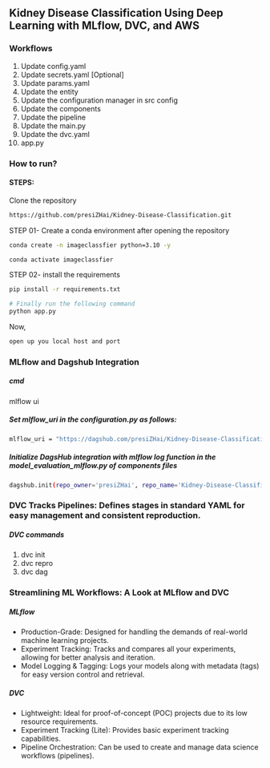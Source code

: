 ## Kidney Disease Classification Using Deep Learning with MLflow, DVC, and AWS

### Workflows
1. Update config.yaml
2. Update secrets.yaml [Optional]
3. Update params.yaml
4. Update the entity
5. Update the configuration manager in src config
6. Update the components
7. Update the pipeline
8. Update the main.py
9. Update the dvc.yaml
10. app.py

### How to run?

#### STEPS:

Clone the repository

```bash
https://github.com/presiZHai/Kidney-Disease-Classification.git
```

STEP 01- Create a conda environment after opening the repository
```bash
conda create -n imageclassfier python=3.10 -y
```
```bash
conda activate imageclassfier
```

STEP 02- install the requirements
```bash
pip install -r requirements.txt
```
```bash
# Finally run the following command
python app.py
```

Now,
```bash
open up you local host and port
```

### MLflow and Dagshub Integration

##### cmd

mlflow ui

##### Set mlflow_uri in the configuration.py as follows:
```bash
mlflow_uri = "https://dagshub.com/presiZHai/Kidney-Disease-Classification.mlflow"
```
##### Initialize DagsHub integration with mlflow log function in the model_evaluation_mlflow.py of components files
```bash
dagshub.init(repo_owner='presiZHai', repo_name='Kidney-Disease-Classification', mlflow=True)
```

### DVC Tracks Pipelines: Defines stages in standard YAML for easy management and consistent reproduction.
##### DVC commands
1. dvc init
2. dvc repro
3. dvc dag

### Streamlining ML Workflows: A Look at MLflow and DVC 
##### MLflow

* Production-Grade: Designed for handling the demands of real-world machine learning projects.
* Experiment Tracking: Tracks and compares all your experiments, allowing for better analysis and iteration.
* Model Logging & Tagging: Logs your models along with metadata (tags) for easy version control and retrieval.
##### DVC

* Lightweight: Ideal for proof-of-concept (POC) projects due to its low resource requirements.
* Experiment Tracking (Lite): Provides basic experiment tracking capabilities.
* Pipeline Orchestration: Can be used to create and manage data science workflows (pipelines).